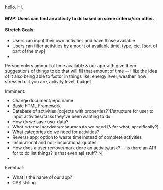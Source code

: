 hello. Hi.

#### MVP: Users can find an activity to do based on some criteria/s or other.

#### Stretch Goals: 
- Users can input their own activities and have those available
- Users can filter activities by amount of available time, type, etc. [sort of part of the mvp]
- 

Person enters amount of time available & our app with give them suggestions of things to do that will fill that amount of time
-- I like the idea of it also being able to factor in things like: energy level, weather, how stressed out you are, activity level, budget

Imminent:
- Change document/repo name
- Basic HTML Framework
- Database of activities [objects with properties??]/structure for user to input activities/tasks they've been wanting to do
-  How do we save user data?
- What external services/resources do we need [& for what, specifically?]
- What categories do we need for activities?
- Reverse app: option to waste time instead of complete activities
- Inspirational and non-inspirational quotes
- How does a user remove/mark done an activity/task?
-- is there an API for to do list things? Is that even api stuff? >[
- 

Eventual:
- What is the name of our app?
- CSS styling



